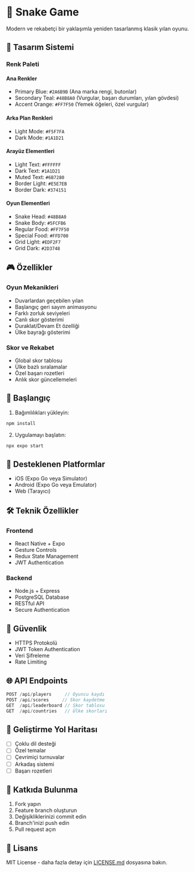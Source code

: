 # 🐍 Snake Game

Modern ve rekabetçi bir yaklaşımla yeniden tasarlanmış klasik yılan oyunu.

## 🎨 Tasarım Sistemi

### Renk Paleti

#### Ana Renkler
- Primary Blue: `#2A6B9B` (Ana marka rengi, butonlar)
- Secondary Teal: `#48B8A0` (Vurgular, başarı durumları, yılan gövdesi)
- Accent Orange: `#FF7F50` (Yemek öğeleri, özel vurgular)

#### Arka Plan Renkleri
- Light Mode: `#F5F7FA`
- Dark Mode: `#1A1D21`

#### Arayüz Elementleri
- Light Text: `#FFFFFF`
- Dark Text: `#1A1D21`
- Muted Text: `#6B7280`
- Border Light: `#E5E7EB`
- Border Dark: `#374151`

#### Oyun Elementleri
- Snake Head: `#48B8A0`
- Snake Body: `#5FCFB6`
- Regular Food: `#FF7F50`
- Special Food: `#FFD700`
- Grid Light: `#EDF2F7`
- Grid Dark: `#2D3748`

## 🎮 Özellikler

### Oyun Mekanikleri
- Duvarlardan geçebilen yılan
- Başlangıç geri sayım animasyonu
- Farklı zorluk seviyeleri
- Canlı skor gösterimi
- Duraklat/Devam Et özelliği
- Ülke bayrağı gösterimi

### Skor ve Rekabet
- Global skor tablosu
- Ülke bazlı sıralamalar
- Özel başarı rozetleri
- Anlık skor güncellemeleri

## 🚀 Başlangıç

1. Bağımlılıkları yükleyin:
```bash
npm install
```

2. Uygulamayı başlatın:
```bash
npx expo start
```

## 📱 Desteklenen Platformlar

- iOS (Expo Go veya Simulator)
- Android (Expo Go veya Emulator)
- Web (Tarayıcı)

## 🛠 Teknik Özellikler

### Frontend
- React Native + Expo
- Gesture Controls
- Redux State Management
- JWT Authentication

### Backend
- Node.js + Express
- PostgreSQL Database
- RESTful API
- Secure Authentication

## 🔐 Güvenlik

- HTTPS Protokolü
- JWT Token Authentication
- Veri Şifreleme
- Rate Limiting

## 🌐 API Endpoints

```typescript
POST /api/players     // Oyuncu kaydı
POST /api/scores     // Skor kaydetme
GET  /api/leaderboard // Skor tablosu
GET  /api/countries   // Ülke skorları
```

## 🎯 Geliştirme Yol Haritası

- [ ] Çoklu dil desteği
- [ ] Özel temalar
- [ ] Çevrimiçi turnuvalar
- [ ] Arkadaş sistemi
- [ ] Başarı rozetleri

## 🤝 Katkıda Bulunma

1. Fork yapın
2. Feature branch oluşturun
3. Değişikliklerinizi commit edin
4. Branch'inizi push edin
5. Pull request açın

## 📄 Lisans

MIT License - daha fazla detay için [LICENSE.md](LICENSE.md) dosyasına bakın.
